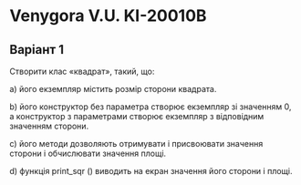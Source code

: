 # Venygora V.U. KI-20010B
## Варіант 1
Створити клас «квадрат», такий, що: 

а) його екземпляр містить розмір сторони квадрата.

b) його конструктор без параметра створює екземпляр зі значенням 0, а
конструктор з параметрами створює екземпляр з відповідним значенням
сторони.

c) його методи дозволяють отримувати і присвоювати значення сторони і
обчислювати значення площі.

d) функція print_sqr () виводить на екран значення його сторони і площі.
